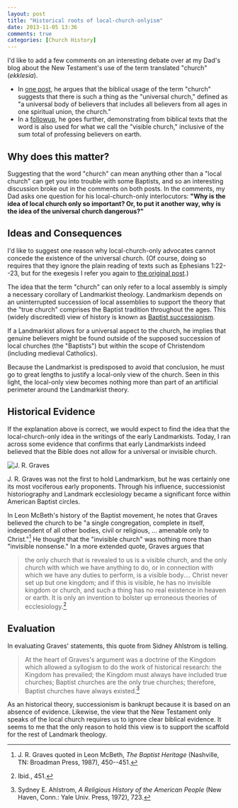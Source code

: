 ```yaml
---
layout: post
title: "Historical roots of local-church-onlyism"
date: 2013-11-05 13:36
comments: true
categories: [Church History]
---
```


I'd like to add a few comments on an interesting debate over at my Dad's blog about the New Testament's use of the term translated "church" (*ekklesia*). 

* In [one post][ox-part-1], he argues that the biblical usage of the term "church" suggests that there is such a thing as the "universal church," defined as "a universal body of believers that includes all believers from all ages in one spiritual union, the church." 
* In a [followup][ox-part-2], he goes further, demonstrating from biblical texts that the word is also used for what we call the "visible church," inclusive of the sum total of professing believers on earth.

## Why does this matter?

Suggesting that the word "church" can mean anything other than a "local church" can get you into trouble with some Baptists, and so an interesting discussion broke out in the comments on both posts. In the comments, my Dad asks one question for his local-church-only interlocutors: **"Why is the idea of local church only so important? Or, to put it another way, why is the idea of the universal church dangerous?"**

## Ideas and Consequences

I'd like to suggest one reason why local-church-only advocates cannot concede the existence of the universal church. (Of course, doing so requires that they ignore the plain reading of texts such as Ephesians 1:22--23, but for the exegesis I refer you again to [the original post][ox-part-1].)
<!-- more -->
The idea that the term "church" can only refer to a local assembly is simply a necessary corollary of Landmarkist theology. Landmarkism depends on an uninterrupted succession of local assemblies to support the theory that the "true church" comprises the Baptist tradition throughout the ages. This (widely discredited) view of history is known as [Baptist successionism][successionism].

If a Landmarkist allows for a universal aspect to the church, he implies that genuine believers might be found outside of the supposed succession of local churches (the "Baptists") but within the scope of Christendom (including medieval Catholics). 

Because the Landmarkist is predisposed to avoid that conclusion, he must go to great lengths to justify a local-only view of the church. Seen in this light, the local-only view becomes nothing more than part of an artificial perimeter around the Landmarkist theory. 

## Historical Evidence

If the explanation above is correct, we would expect to find the idea that the local-church-only idea in the writings of the early Landmarkists. Today, I ran across some evidence that confirms that early Landmarkists indeed believed that the Bible does not allow for a universal or invisible church.

![J. R. Graves][graves-small]

J. R. Graves was not the first to hold Landmarkism, but he was certainly one its most vociferous early proponents. Through his influence, successionist historiography and Landmark ecclesiology became a significant force within American Baptist circles. 

In Leon McBeth's history of the Baptist movement, he notes that Graves believed the church to be "a single congregation, complete in itself, independent of all other bodies, civil or religious, ... amenable only to Christ."[^1] He thought that the "invisible church" was nothing more than "invisible nonsense." In a more extended quote, Graves argues that

> the only church that is revealed to us is a visible church, and the only church with which we have anything to do, or in connection with which we have any duties to perform, is a visible body.... Christ never set up but one kingdom; and if this is visible, he has no invisible kingdom or church, and such a thing has no real existence in heaven or earth. It is only an invention to bolster up erroneous theories of ecclesiology.[^2]

## Evaluation

In evaluating Graves' statements, this quote from Sidney Ahlstrom is telling.

> At the heart of Graves's argument was a doctrine of the Kingdom which allowed a syllogism to do the work of historical research: the Kingdom has prevailed; the Kingdom must always have included true churches; Baptist churches are the only true churches; therefore, Baptist churches have always existed.[^3]

As an historical theory, successionism is bankrupt because it is based on an absence of evidence. Likewise, the view that the New Testament only speaks of the local church requires us to ignore clear biblical evidence. It seems to me that the only reason to hold this view is to support the scaffold for the rest of Landmark theology.



[ox-part-1]: http://oxgoad.ca/2013/10/22/ekklesia/
[ox-part-2]: http://oxgoad.ca/2013/10/27/ekklesia-part-2/
[successionism]: http://blogs.duncanjohnson.ca/th106-2013/lectures/lecture-1-theories-of-baptist-origins/
[graves-small]: http://blogs.duncanjohnson.ca/th106-2013/wp-content/uploads/sites/2/2013/08/220px-JamesRobinsonGraves.jpg "J. R. Graves"

[^1]: J. R. Graves quoted in Leon McBeth, *The Baptist Heritage* (Nashville, TN: Broadman Press, 1987), 450--451.
[^2]: Ibid., 451.
[^3]: Sydney E. Ahlstrom, *A Religious History of the American People* (New Haven, Conn.: Yale Univ. Press, 1972), 723.